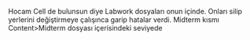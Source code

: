 Hocam Cell de bulunsun diye Labwork dosyaları onun içinde. Onları silip yerlerini değiştirmeye çalışınca garip hatalar verdi.
Midterm kısmı Content>Midterm dosyası içerisindeki seviyede
